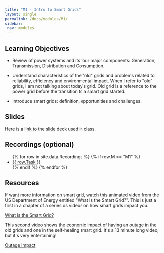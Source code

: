 ```yaml
---
title: "M1 - Intro to Smart Grids"
layout: single
permalink: /docs/modules/M1/
sidebar:
 nav: modules
---
```


## Learning Objectives

* Review of power systems and its four major components: Generation, Transmission, Distribution and Consumption.

* Understand characteristics of the "old" grids and problems related to reliability, efficiency and environmental impact. When I refer to "old" grids, I am not talking about today's grid. Old grid is a reference to the power grid before the transition to a smart grid started.

* Introduce smart grids: definition, opportunities and challenges.

## Slides

Here is a <a href="/docs/modules/PPTS/PSE_M1_IntroSmartGrid" > link </a> to the slide deck used in class.

## Recordings (optional)
  <ul>
  {% for row in site.data.Recordings %}
  {% if row.M == "M1" %}
  <li> <a href="{{ row.link }}" target="_blank">{{ row.Task }}</a></li>
  {% endif %}
  {% endfor %}
  </ul>

## Resources

If want more information on smart grid, watch this animated video from the US Department of Energy entitled "What Is the Smart Grid?". This is just a first in a chapter of a series os videos on how smart grids impact you.

[What is the Smart Grid?](https://www.youtube.com/watch?v=JwRTpWZReJk)

This second video shows the economic impact of having an outage in the old grids and one in the self-healing smart grid. It's a 13 minute long video, but it's very entertaining!

[Outage Impact](https://www.youtube.com/watch?v=2VGs7FdrSIE)
